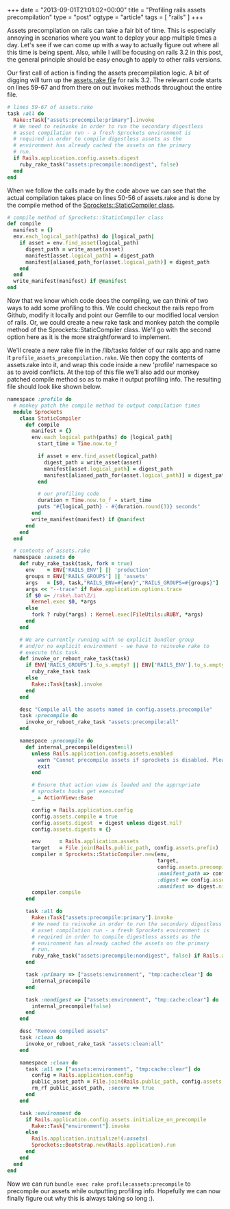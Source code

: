 +++
date = "2013-09-01T21:01:02+00:00"
title = "Profiling rails assets precompilation"
type = "post"
ogtype = "article"
tags = [ "rails" ]
+++

Assets precompilation on rails can take a fair bit of time. This is especially annoying in scenarios where you want to deploy your app multiple times a day. Let's see if we can come up with a way to actually figure out where all this time is being spent. Also, while I will be focusing on rails 3.2 in this post, the general principle should be easy enough to apply to other rails versions.

Our first call of action is finding the assets precompilation logic. A bit of digging will turn up the [assets.rake file](https://github.com/rails/rails/blob/3-2-stable/actionpack/lib/sprockets/assets.rake) for rails 3.2. The relevant code starts on lines 59-67 and from there on out invokes methods throughout the entire file.

```ruby
# lines 59-67 of assets.rake
task :all do
  Rake::Task["assets:precompile:primary"].invoke
  # We need to reinvoke in order to run the secondary digestless
  # asset compilation run - a fresh Sprockets environment is
  # required in order to compile digestless assets as the
  # environment has already cached the assets on the primary
  # run.
  if Rails.application.config.assets.digest
    ruby_rake_task("assets:precompile:nondigest", false)
  end
end
```

When we follow the calls made by the code above we can see that the actual compilation takes place on lines 50-56 of assets.rake and is done by the compile method of the [Sprockets::StaticCompiler class](https://github.com/rails/rails/blob/3-2-stable/actionpack/lib/sprockets/static_compiler.rb).

```ruby
# compile method of Sprockets::StaticCompiler class
def compile
  manifest = {}
  env.each_logical_path(paths) do |logical_path|
    if asset = env.find_asset(logical_path)
      digest_path = write_asset(asset)
      manifest[asset.logical_path] = digest_path
      manifest[aliased_path_for(asset.logical_path)] = digest_path
    end
  end
  write_manifest(manifest) if @manifest
end
```

Now that we know which code does the compiling, we can think of two ways to add some profiling to this. We could checkout the rails repo from Github, modify it locally and point our Gemfile to our modified local version of rails. Or, we could create a new rake task and monkey patch the compile method of the Sprockets::StaticCompiler class. We'll go with the second option here as it is the more straightforward to implement.

We'll create a new rake file in the /lib/tasks folder of our rails app and name it `profile_assets_precompilation.rake`. We then copy the contents of assets.rake into it, and wrap this code inside a new 'profile' namespace so as to avoid conflicts. At the top of this file we'll also add our monkey patched compile method so as to make it output profiling info. The resulting file should look like shown below.

```ruby
namespace :profile do
  # monkey patch the compile method to output compilation times
  module Sprockets
    class StaticCompiler
      def compile
        manifest = {}
        env.each_logical_path(paths) do |logical_path|
          start_time = Time.now.to_f

          if asset = env.find_asset(logical_path)
            digest_path = write_asset(asset)
            manifest[asset.logical_path] = digest_path
            manifest[aliased_path_for(asset.logical_path)] = digest_path
          end

          # our profiling code
          duration = Time.now.to_f - start_time
          puts "#{logical_path} - #{duration.round(3)} seconds"
        end
        write_manifest(manifest) if @manifest
      end
    end
  end

  # contents of assets.rake
  namespace :assets do
    def ruby_rake_task(task, fork = true)
      env    = ENV['RAILS_ENV'] || 'production'
      groups = ENV['RAILS_GROUPS'] || 'assets'
      args   = [$0, task,"RAILS_ENV=#{env}","RAILS_GROUPS=#{groups}"]
      args << "--trace" if Rake.application.options.trace
      if $0 =~ /rake\.bat\Z/i
        Kernel.exec $0, *args
      else
        fork ? ruby(*args) : Kernel.exec(FileUtils::RUBY, *args)
      end
    end

    # We are currently running with no explicit bundler group
    # and/or no explicit environment - we have to reinvoke rake to
    # execute this task.
    def invoke_or_reboot_rake_task(task)
      if ENV['RAILS_GROUPS'].to_s.empty? || ENV['RAILS_ENV'].to_s.empty?
        ruby_rake_task task
      else
        Rake::Task[task].invoke
      end
    end

    desc "Compile all the assets named in config.assets.precompile"
    task :precompile do
      invoke_or_reboot_rake_task "assets:precompile:all"
    end

    namespace :precompile do
      def internal_precompile(digest=nil)
        unless Rails.application.config.assets.enabled
          warn "Cannot precompile assets if sprockets is disabled. Please set config.assets.enabled to true"
          exit
        end

        # Ensure that action view is loaded and the appropriate
        # sprockets hooks get executed
        _ = ActionView::Base

        config = Rails.application.config
        config.assets.compile = true
        config.assets.digest  = digest unless digest.nil?
        config.assets.digests = {}

        env      = Rails.application.assets
        target   = File.join(Rails.public_path, config.assets.prefix)
        compiler = Sprockets::StaticCompiler.new(env,
                                                 target,
                                                 config.assets.precompile,
                                                 :manifest_path => config.assets.manifest,
                                                 :digest => config.assets.digest,
                                                 :manifest => digest.nil?)
        compiler.compile
      end

      task :all do
        Rake::Task["assets:precompile:primary"].invoke
        # We need to reinvoke in order to run the secondary digestless
        # asset compilation run - a fresh Sprockets environment is
        # required in order to compile digestless assets as the
        # environment has already cached the assets on the primary
        # run.
        ruby_rake_task("assets:precompile:nondigest", false) if Rails.application.config.assets.digest
      end

      task :primary => ["assets:environment", "tmp:cache:clear"] do
        internal_precompile
      end

      task :nondigest => ["assets:environment", "tmp:cache:clear"] do
        internal_precompile(false)
      end
    end

    desc "Remove compiled assets"
    task :clean do
      invoke_or_reboot_rake_task "assets:clean:all"
    end

    namespace :clean do
      task :all => ["assets:environment", "tmp:cache:clear"] do
        config = Rails.application.config
        public_asset_path = File.join(Rails.public_path, config.assets.prefix)
        rm_rf public_asset_path, :secure => true
      end
    end

    task :environment do
      if Rails.application.config.assets.initialize_on_precompile
        Rake::Task["environment"].invoke
      else
        Rails.application.initialize!(:assets)
        Sprockets::Bootstrap.new(Rails.application).run
      end
    end
  end
end
```

Now we can run `bundle exec rake profile:assets:precompile` to precompile our assets while outputting profiling info. Hopefully we can now finally figure out why this is always taking so long :).
